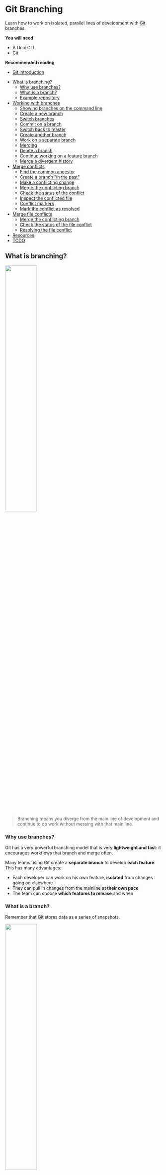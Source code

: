 # Git Branching

Learn how to work on isolated, parallel lines of development with [Git][git] branches.

<!-- slide-include ../../BANNER.md -->

**You will need**

* A Unix CLI
* [Git][git]

**Recommended reading**

* [Git introduction](../git/)

<!-- START doctoc generated TOC please keep comment here to allow auto update -->
<!-- DON'T EDIT THIS SECTION, INSTEAD RE-RUN doctoc TO UPDATE -->


- [What is branching?](#what-is-branching)
  - [Why use branches?](#why-use-branches)
  - [What is a branch?](#what-is-a-branch)
  - [Example repository](#example-repository)
- [Working with branches](#working-with-branches)
  - [Showing branches on the command line](#showing-branches-on-the-command-line)
  - [Create a new branch](#create-a-new-branch)
  - [Switch branches](#switch-branches)
  - [Commit on a branch](#commit-on-a-branch)
  - [Switch back to master](#switch-back-to-master)
  - [Create another branch](#create-another-branch)
  - [Work on a separate branch](#work-on-a-separate-branch)
  - [Merging](#merging)
  - [Delete a branch](#delete-a-branch)
  - [Continue working on a feature branch](#continue-working-on-a-feature-branch)
  - [Merge a divergent history](#merge-a-divergent-history)
- [Merge conflicts](#merge-conflicts)
  - [Find the common ancestor](#find-the-common-ancestor)
  - [Create a branch "in the past"](#create-a-branch-in-the-past)
  - [Make a conflicting change](#make-a-conflicting-change)
  - [Merge the conflicting branch](#merge-the-conflicting-branch)
  - [Check the status of the conflict](#check-the-status-of-the-conflict)
  - [Inspect the conflicted file](#inspect-the-conflicted-file)
  - [Conflict markers](#conflict-markers)
  - [Mark the conflict as resolved](#mark-the-conflict-as-resolved)
- [Merge file conflicts](#merge-file-conflicts)
  - [Merge the conflicting branch](#merge-the-conflicting-branch-1)
  - [Check the status of the file conflict](#check-the-status-of-the-file-conflict)
  - [Resolving the file conflict](#resolving-the-file-conflict)
- [Resources](#resources)
- [TODO](#todo)

<!-- END doctoc generated TOC please keep comment here to allow auto update -->



## What is branching?

<!-- slide-front-matter class: center, middle -->

<p class='center'><img src='images/commits.png' width='45%' /></p>

> Branching means you diverge from the main line of development and continue to do work without messing with that main line.



### Why use branches?

Git has a very powerful branching model that is very **lightweight and fast**: it encourages workflows that branch and merge often.

Many teams using Git create a **separate branch** to develop **each feature**.
This has many advantages:

* Each developer can work on his own feature, **isolated** from changes going on elsewhere
* They can pull in changes from the mainline **at their own pace**
* The team can choose **which features to release** and when



### What is a branch?

Remember that Git stores data as a series of snapshots.

<img src='images/snapshots.png' width='45%' />

Each **commit** contains a pointer to the snapshot of the content you staged, the author's user name and e-mail,
and also a pointer to the previous commit.

#### Branches point to commits

A branch is simply a lightweight, movable pointer to a commit.

<svg git-memoir='branchingOneLine' git-memoir-start='setup' width='100%' height='137px'></svg>

The default branch is **master**.
The special **HEAD** pointer indicates the current branch.

As you start making commits, the current branch pointer **automatically moves** forward to your latest commit.



### Example repository

We will use a prepared repository to illustrate branching.

```bash
$> cd /path/to/projects

$> git clone https://github.com/MediaComem/comem-webdev-git-branching-ex.git

$> cd comem-webdev-git-branching-ex
```

Remove the link to the remote repository (will we talk more about it in [Collaborating with Git](../git-collaborating/)):

```bash
$> git remote rm origin
```

As you can see if you type `git log`, there are some commits already.
Open the project with your favorite editor and open the `index.html` page in a browser.



## Working with branches

<!-- slide-front-matter class: center, middle -->



### Showing branches on the command line

The `git log` command can show you a representation of the commit graph and its branches:

```bash
$> git log --oneline --decorate --graph --all
 * 4f94fa (HEAD -> master) Improve layout
 * 9ab3fd Fix addition
 * 387f12 First version
```

In fact, this command is so useful you should make an **alias**, as we will use it a lot in this tutorial:

```bash
$> git config --global alias.graph "log --oneline --graph --decorate --all"

$> git graph
 * 4f94fa (HEAD -> master) Improve layout
 * 9ab3fd Fix addition
 * 387f12 First version
```



### Create a new branch

> **Exercise:** our JavaScript calculator is missing some code.
> Let's create a branch to implement subtraction.

It's very fast and simple to create a new branch:

```bash
$> git branch feature-sub
```

<svg git-memoir='branchingOneLine' git-memoir-start='commits' width='100%' height='137px'></svg>

There is now a new pointer to the current commit.
Note that **HEAD** didn't move – we are still on the **master** branch.

#### Showing the current branch

You can use `git branch` without arguments to simply see the list of branches and which one you are currently on:

```bash
$> git branch
 * master
   feature-sub
```



### Switch branches

Now let's switch branches:

```bash
$> git checkout feature-sub
Switched to branch 'feature-sub'
```

<svg git-memoir='branchingOneLine' git-memoir-start='branch' width='100%' height='137px'></svg>

This moves `HEAD` to point to the `feature-sub` branch.



### Commit on a branch

> **Exercise:** implement subtraction in `subtraction.js` and commit your changes.

As you commit, the current branch (the one pointed to by **HEAD**), moves forward to the new commit.

```bash
$> git add subtraction.js
$> git commit -m "Implement subtraction"
```

<svg git-memoir='branchingOneLine' git-memoir-start='checkout' width='100%' height='137px'></svg>



### Switch back to master

> **Exercise:** oops, you just noticed that addition is not working correctly.
> You need to make a bugfix, but you don't want to mix that code with the new subtraction feature.
> Let's **go back to master**.

```bash
$> git checkout master
Switched to branch 'master'
```

#### Checkout behavior

Two things happened:

* The `HEAD` pointer was **moved** back to the master branch
* The files in your working directory were **reverted** back to the snapshot that master points to

<svg git-memoir='branchingOneLine' git-memoir-start='commit-on-a-branch' width='100%' height='137px'></svg>

You have essentially **rewinded** the work you've done in `feature-sub`, and are working on an **older version** of the project.



### Create another branch

> **Exercise:** let's a create a new branch to fix the bug.

You can create a new branch *and* switch to it in one command:

```bash
$> git checkout -b fix-add
Switched to a new branch 'fix-add'
```

<svg git-memoir='branchingOneLine' git-memoir-start='back-to-master' width='100%' height='137px'></svg>

Nothing has changed yet because fix-add still points to the same commit as master.



### Work on a separate branch

> **Exercise:** fix addition in `addition.js` and commit your changes.

```bash
$> git add addition.js
$> git commit -m "Fix addition"
[fix-add 2817bc] Fix addition
 1 file changed, 1 insertion(+), 1 deletion(-)
```

#### Divergent history

Now your project history has **diverged**.

The changes in feature-sub and fix-add are **isolated**.
You can **switch back and forth** between the branches with `git checkout`.

<svg git-memoir='branching' git-memoir-start='another-branch' width='100%' height='275px'></svg>



### Merging

> **Exercise:** once you've tested your fix and made sure it works,
  you want to bring those changes back into the master branch.

```bash
$> git checkout master
$> git merge fix-add
Updating 4f94fa..2817bc
Fast-forward
 addition.js | 2 +-
  1 file changed, 1 insertion(+), 1 deletion(-)
```

Notice the term **fast-forward**.

The fix-add branch pointed to a commit **directly ahead** of the commit master pointed to.
There is no divergent history, so Git simply has to **moves the pointer forward**.
This is what is called a fast-forward.

<svg git-memoir='branching' git-memoir-start='divergent-history' width='100%' height='275px'></svg>



### Delete a branch

> **Exercise:** now that we've brought our fix back into master, we don't need the fix-add branch anymore.
  Let's delete it.

```bash
$> git branch -d fix-add
Deleted branch fix-add (was 2817bc).
```

<svg git-memoir='branching' git-memoir-start='fast-forward-merge' width='100%' height='275px'></svg>



### Continue working on a feature branch

> **Exercise:** let's switch back to our feature-sub branch and finish our work.
  Write a comment for the subtract function and commit your changes.

```bash
$> git checkout feature-sub
(Write your comment...)
$> git add subtraction.js
$> git commit -m "Comment subtract function"
```

<svg git-memoir='branching' git-memoir-start='delete-branch' width='100%' height='275px'></svg>



### Merge a divergent history

> **Exercise:** now that we're happy with our new subtraction feature, we want to merge it into master as well.

<img src='images/merge-divergent-history.png' width='75%' />

The feature-sub branch has **diverged** from some older point compared to master: Git cannot do a fast-forward.

It will do a **three-way merge** instead, combining together the changes of master and feature-sub (compared to the common ancestor).
A new commit will be created representing that state.

#### Merge commit message

> **Exercise:** switch back to the master branch and merge feature-sub into it.

```bash
$> git checkout master
$> git merge feature-sub
Merge made by the 'recursive' strategy.
 subtraction.js | 5 ++++-
  1 file changed, 4 insertions(+), 1 deletion(-)
```

Git will need to create a new commit when you run the merge command,
so it will open the configured editor (vim by default) with a generated commit message:

```txt
 Merge branch 'feature-sub'

 # Please enter a commit message to explain why this merge is necessary,
 # especially if it merges an updated upstream into a topic branch.
 #
 # Lines starting with '#' will be ignored, and an empty message aborts
 # the commit.
```

Type `:wq` (**w**rite and **q**uit) to save and exit.

#### Merge commit

You can see the new **merge commit** that Git has created.
It is a special commit in that it has more than one parent:

<svg git-memoir='branching' git-memoir-start='work-on-feature-branch' width='100%' height='275px'></svg>

Now that you're done, you can delete feature-sub:

```bash
$> git branch -d feature-sub
```



## Merge conflicts

Occasionally, the merge process doesn't go smoothly:
if the **same line(s)** was modified in two diverging branches and you merge them together,
Git can't know which is the correct version.

Let's pretend that a colleague of yours also implemented the subtraction function but in a different way than you did.



### Find the common ancestor

We want to make it look as if your colleague did his work **at the same time** as you.
Let's find the original starting point (the common ancestor where feature-sub and fix-add diverged) and start a new branch from there:

```bash
$> git graph
 *   04fb82 (HEAD -> master) Merge branch 'feature-sub'
 |\
 | * f92ab0 Comment subtract function
 * | 2817bc Fix addition
 | * 712ff2 Implement subtraction
 |/
 * `4f94fa` (origin/master, origin/HEAD) Comment add function
 * 9ab3fd Simplify addition and subtraction implementation
 * 387f12 First version
```

Make a copy of that commit hash.



### Create a branch "in the past"

You can create a branch at any point in the project's history by passing an additional commit reference to `git checkout`:

```bash
$> git checkout -b better-sub 4f94fa
```

<img src='images/better-sub-branch.png' width='90%' />



### Make a conflicting change

Now edit `subtraction.js` and implement subtraction again, but in a different way.
For example:

```js
function subtract(a, b) {
  return -b + a;
}
```

Note that if you try to check out the `master` branch at this point,
Git won't let you do it because the state of `subtraction.js` is different in that branch:

```bash
$> git checkout master
error: Your local changes to the following files would be overwritten by checkout:
  subtraction.js
Please commit your changes or stash them before you switch branches.
Aborting
```

Commit your changes:

```bash
$> git add subtraction.js
$> git commit -m "Implemented a better subtract"
```

#### The state before merging

Viewing the graph of commits, it's clear that the change has been made **in parallel** with our earlier changes:

<img src='images/better-sub-commit.png' width='90%' />



### Merge the conflicting branch

Go back to master and merge better-sub:

```bash
$> git checkout master
$> git merge better-sub
Auto-merging subtraction.js
CONFLICT (content): Merge conflict in subtraction.js
Recorded preimage for 'subtraction.js'
Automatic merge failed; fix conflicts and then commit the result.
```

Git tells you that a **content conflict** has occurred in `subtraction.js`.

The merge has failed and no new commit has been created.



### Check the status of the conflict

Let's see what `git status` tells us:

```bash
$> git status
On branch master
You have unmerged paths.
  (fix conflicts and run "git commit")
  (use "git merge --abort" to abort the merge)

Unmerged paths:
  (use "git add <file>..." to mark resolution)

        both modified:   subtraction.js

no changes added to commit (use "git add" and/or "git commit -a")
```

* Git tells you that the merge is **not complete**:
  * You can either fix the conflicts and run `git commit` to end the merge, or cancel the whole thing with `git merge --abort`
* `subtraction.js` was modified in **both the current branch and the branch we are trying to merge in**
* You can use `git add <file>` to **mark the conflicts in a file as resolved**



### Inspect the conflicted file

Let's see what's in `subtraction.js`:

```js
/**
 * Takes two numbers a and b, and returns the result of subtracting b from a.
 */
function subtract(a, b) {
<<<<<<< HEAD
  return a - b;
=======
  return -b + a;
>>>>>>> better-sub
}

calculate('subtraction', subtract);
```

Notice two things here:

* Git has **successfully merged the comment** on the subtract function, since only one person changed these lines.
* Git could not merge the line with the computation, because the changes in the two branches conflict.
  It has added **conflict markers** to help you solve the issue.



### Conflict markers

Take a closer look at the conflict markers:

```txt
<<<<<<< HEAD
  return a - b;
=======
  return -b + a;
>>>>>>> better-sub
```

* The section between `<<<<<<< HEAD` and `=======` is the content that was present in the current branch (`HEAD`) before you merged.
* The section between `=======` and `>>>>>>> better-sub` is the content that is being merged in from the better-sub branch.

Since Git cannot know which is better, it's **your responsibility** to:

* Remove the version you don't want
* Remove the marker conflicts

```js
return -b + a;
```



### Mark the conflict as resolved

Now that you have fixed the conflict, do as instructed by Git and add the file to the staging area:

```bash
$> git add subtraction.js
$> git status
On branch master
All conflicts fixed but you are still merging.
  (use "git commit" to conclude merge)

Changes to be committed:

        modified:   subtraction.js
```

Git tells you that all conflicts have been resolved but that you still need to **commit** to end the merge:

```bash
$> git commit -m "Merge better-sub into master"
```

If you do not specify a commit message with `-m`, Git will generate one for you and open the configured editor (vim by default) for you to check and/or change the message.
Type `:wq` to exit from vim and make the commit.

#### The state after merging

Finally, delete the branch:

```bash
$> git branch -d better-sub
```

The latest commit on `master` now includes the changes from all lines of development:

<img src='images/better-sub-merged.png' width='90%' />





## Merge file conflicts

Sometimes it's not just the contents of the file that are in conflict:
you could have **modified the file** in your branch, and a colleague could have **deleted it** in another branch.

Let's again pretend to be another colleague.
This time, this colleague decided to delete `subtraction.js` in his branch because he doesn't like to see files with incomplete code:

```bash
$> git checkout -b cleanup 4f94fa
$> rm subtraction.js
$> git add --all
$> git commit -m "Remove incomplete implementations"
```



### Merge the conflicting branch

Let's try to merge that branch into master:

```bash
$> git checkout master
$> git merge cleanup
CONFLICT (modify/delete): subtraction.js deleted in cleanup
  and modified in HEAD. Version HEAD of subtraction.js left in tree.
Automatic merge failed; fix conflicts and then commit the result.
```

Git tells you immediately that there is a conflict and that:

* `subtraction.js` was deleted in the cleanup branch
* `subtraction.js` was modified in the current branch (`HEAD`)
* Git doesn't know whether it should apply the deletion or the modification, so it left the modified file for you to check



### Check the status of the file conflict

Let's see what `git status` tells us:

```bash
$> git status
On branch master
You have unmerged paths.
  (fix conflicts and run "git commit")
  (use "git merge --abort" to abort the merge)

Unmerged paths:
  (use "git add/rm <file>..." as appropriate to mark resolution)

        deleted by them: subtraction.js

no changes added to commit (use "git add" and/or "git commit -a")
```

Again, Git gives us some information:

* `subtraction.js` was **deleted by them**, meaning that it was deleted by someone else in the branch you're trying to merge in
  (if *you* had deleted it and they had modified it, it would be *deleted by us*)
* Use either `git add` or `git rm` to mark the conflict as resolved



### Resolving the file conflict

You have to choose whether you want to:

* Keep the modified file (use `git add`)
* Delete it (use `git rm`)

Let's keep it:

```bash
$> git add subtraction.js
$> git status
On branch master
All conflicts fixed but you are still merging.
  (use "git commit" to conclude merge)
```

As instructed, use `git commit` to complete the merge:

```bash
$> git commit -m "Merge cleanup (kept implemented subtraction.js)"
```



## Resources

* [Git branching][branching]
* [Advanced merging][advanced-merging]



## TODO

* Create diagram for the last conflict example



[advanced-merging]: https://git-scm.com/book/en/v2/Git-Tools-Advanced-Merging
[branching]: https://git-scm.com/book/en/v2/Git-Branching-Branches-in-a-Nutshell
[git]: https://git-scm.com
